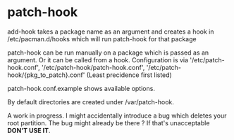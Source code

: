 patch-hook
==============

add-hook takes a package name as an argument and creates a hook in /etc/pacman.d/hooks which will run patch-hook for that package

patch-hook can be run manually on a package which is passed as an argument.
Or it can be called from a hook.
Configuration is via '/etc/patch-hook.conf', '/etc/patch-hook/patch-hook.conf', '/etc/patch-hook/{pkg_to_patch}.conf' (Least precidence first listed)

patch-hook.conf.example shows available options.

By default directories are created under /var/patch-hook.

A work in progress. I might accidentally introduce a bug which deletes your root partition. The bug might already be there ?
If that's unacceptable **DON'T USE IT**.
